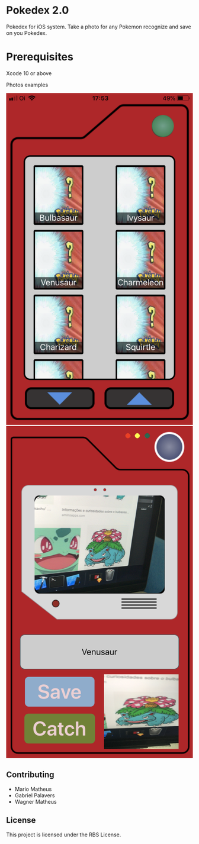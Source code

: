 
# Pokedex 2.0

Pokedex for iOS system. Take a photo for any Pokemon recognize and save on you Pokedex.

# Prerequisites

Xcode 10 or above

Photos examples

 ![Screenshot](image01.png)\
![Screenshot](image02.png)

## Contributing

- Mario Matheus
- Gabriel Palavers
- Wagner Matheus 

## License

This project is licensed under the RBS License.
